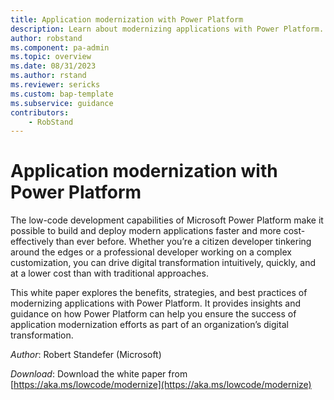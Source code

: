 ```yaml
---
title: Application modernization with Power Platform
description: Learn about modernizing applications with Power Platform.
author: robstand
ms.component: pa-admin
ms.topic: overview
ms.date: 08/31/2023
ms.author: rstand
ms.reviewer: sericks
ms.custom: bap-template
ms.subservice: guidance
contributors:
    - RobStand
---
```


# Application modernization with Power Platform

The low-code development capabilities of Microsoft Power Platform make it possible to build and deploy modern applications faster and more cost-effectively than ever before. Whether you’re a citizen developer tinkering around the edges or a professional developer working on a complex customization, you can drive digital transformation intuitively, quickly, and at a lower cost than with traditional approaches.

This white paper explores the benefits, strategies, and best practices of modernizing applications with Power Platform. It provides insights and guidance on how Power Platform can help you ensure the success of application modernization efforts as part of an organization’s digital transformation.

*Author*: Robert Standefer (Microsoft)

*Download*: Download the white paper from [https://aka.ms/lowcode/modernize](https://aka.ms/lowcode/modernize)
